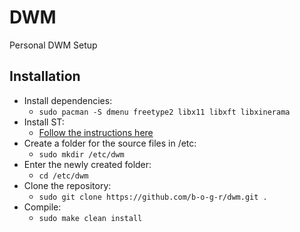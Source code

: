# DWM
Personal DWM Setup

## Installation
* Install dependencies:
  * `sudo pacman -S dmenu freetype2 libx11 libxft libxinerama`
* Install ST:
  * [Follow the instructions here](https://github.com/b-o-g-r/st)
* Create a folder for the source files in /etc:
  * `sudo mkdir /etc/dwm`
* Enter the newly created folder:
  * `cd /etc/dwm`
* Clone the repository:
  * `sudo git clone https://github.com/b-o-g-r/dwm.git .`
* Compile:
  * `sudo make clean install`
